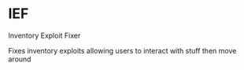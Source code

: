 # IEF
Inventory Exploit Fixer

Fixes inventory exploits allowing users to interact with stuff then move around
